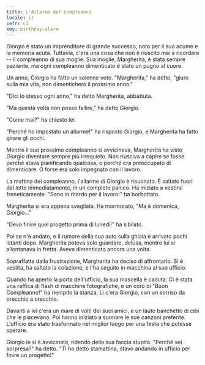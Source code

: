 ```yaml
---
title: L'Allarme del Compleanno
locale: it
cefr: c1
key: birthday-alarm
---
```


Giorgio è stato un imprenditore di grande successo, noto per il suo acume e la memoria acuta. Tuttavia, c'era una cosa che non è riuscito mai a ricordare -- il compleanno di sua moglie. Sua moglie, Margherita, è stata sempre paziente, ma ogni compleanno dimenticato è stato un pugno al cuore.

Un anno, Giorgio ha fatto un solenne voto. "Margherita," ha detto, "giuro sulla mia vita, non dimenticherò il prossimo anno."

"Dici lo stesso ogni anno," ha detto Margherita, abbattuta.

"Ma questa volta non posso fallire," ha detto Giorgio.

"Come mai?" ha chiesto lei.

"Perché ho impostato un allarme!" ha risposto Giorgio, e Margherita ha fatto girare gli occhi.

Mentre il suo prossimo compleanno si avvicinava, Margherita ha visto Giorgio diventare sempre più irrequieto. Non riusciva a capire se fosse perché stava pianificando qualcosa, o perché era preoccupato di dimenticare. O forse era solo impegnato con il lavoro.

La mattina del compleanno, l'allarme di Giorgio è risuonato. È saltato fuori dal letto immediatamente, in un completo panico. Ha iniziato a vestirsi freneticamente. "Sono in ritardo per il lavoro!" ha borbottato.

Margherita si era appena svegliata. Ha mormorato, "Ma è domenica, Giorgio..."

"Devo finire quel progetto prima di lunedì!" ha sibilato.

Poi se n'è andato, e il rumore della sua auto sulla ghiaia è arrivato pochi istanti dopo. Margherita poteva solo guardare, delusa, mentre lui si allontanava in fretta. Aveva dimenticato ancora una volta.

Sopraffatta dalla frustrazione, Margherita ha deciso di affrontarlo. Si è vestita, ha saltato la colazione, e l'ha seguito in macchina al suo ufficio.

Quando ha aperto la porta dell'ufficio, la sua mascella è caduta. Ci è stata una raffica di flash di macchine fotografiche, e un coro di "Buon Compleanno!" ha riempito la stanza. Lì c'era Giorgio, con un sorriso da orecchio a orecchio.

Davanti a lei c'era un mare di volti dei suoi amici, e un lauto banchetto di cibi che le piacevano. Poi hanno iniziato a suonare le sue canzoni preferite. L'ufficio era stato trasformato nel miglior luogo per una festa che potesse sperare.

Giorgio le si è avvicinato, ridendo della sua faccia stupita. "Perché sei sorpresa?" ha detto. "Ti ho detto stamattina, stavo andando in ufficio per finire un progetto!"